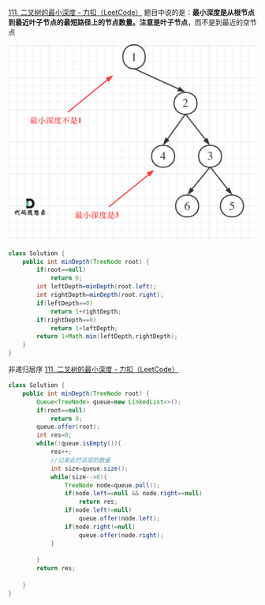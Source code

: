 [111. 二叉树的最小深度 - 力扣（LeetCode）](https://leetcode.cn/problems/minimum-depth-of-binary-tree/description/)
题目中说的是：**最小深度是从根节点到最近叶子节点的最短路径上的节点数量。**注意是**叶子节点**，而不是到最近的空节点


![](assets/07二叉树的最小深度/file-20250408103025732.png)
```java
class Solution {
    public int minDepth(TreeNode root) {
        if(root==null)
            return 0;
        int leftDepth=minDepth(root.left);
        int rightDepth=minDepth(root.right);
        if(leftDepth==0)
            return 1+rightDepth;
        if(rightDepth==0)
            return 1+leftDepth;
        return 1+Math.min(leftDepth,rightDepth);
    }
}

```

非递归层序
[111. 二叉树的最小深度 - 力扣（LeetCode）](https://leetcode.cn/problems/minimum-depth-of-binary-tree/description/)
```java
class Solution {
    public int minDepth(TreeNode root) {
        Queue<TreeNode> queue=new LinkedList<>();
        if(root==null)
            return 0;
        queue.offer(root);
        int res=0;
        while(!queue.isEmpty()){
            res++;
            //记录此时该层的数量
            int size=queue.size();
            while(size-->0){
                TreeNode node=queue.poll();
                if(node.left==null && node.right==null)
                    return res;
                if(node.left!=null)
                    queue.offer(node.left);
                if(node.right!=null)
                    queue.offer(node.right);
            }
            
        }
        return res;

    }
}
```